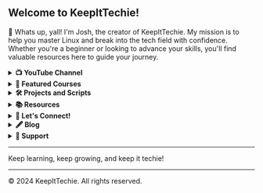 
## Welcome to KeepItTechie!

👋 Whats up, yall! I'm Josh, the creator of KeepItTechie. My mission is to help you master Linux and break into the tech field with confidence. Whether you're a beginner or looking to advance your skills, you'll find valuable resources here to guide your journey.

<details>
  <summary><b>📺 YouTube Channel</b></summary>
  <p>
    Check out my <a href="https://www.youtube.com/c/KeepItTechie">YouTube channel</a> where I post tutorials, tips, and guides on:
    <ul>
      <li><strong>Linux Basics</strong>: Learn the fundamentals of Linux and how to navigate the command line.</li>
      <li><strong>Server Management</strong>: Set up and manage your own servers.</li>
      <li><strong>Tech Career Advice</strong>: Tips on how to get into the tech field and succeed.</li>
      <li><strong>Open Source Projects</strong>: Contribute to and benefit from open source software.</li>
      <li><strong>MySQL Course</strong>: Comprehensive MySQL course to get you started with database management.</li>
    </ul>
  </p>
</details>

<details>
  <summary><b>🌟 Featured Courses</b></summary>
  <p>
    <ul>
      <li><a href="https://youtu.be/ROjZy1WbCIA?si=AcuUzjspVOrRqUjA">Introduction to Linux</a> on freeCodeCamp: Over 2 million views!</li>
      <li><a href="https://youtu.be/BgGeGVqgt0s?si=t38Zu0B8vt5OeCnC">Beginners Crash Course</a></li>
      <li><a href="https://youtu.be/cp196HWz72g?si=OYQp5MWjZc_KCGtB">MySQL Mastery Course</a></li>
    </ul>
  </p>
</details>

<details>
  <summary><b>🛠️ Projects and Scripts</b></summary>
  <p>
    Explore my repository filled with scripts for managing Ubuntu servers. These scripts are designed to simplify your workflow and enhance your productivity.
    <ul>
      <li><a href="https://github.com/KeepItTechie/Ubuntu-Server-Arsenal">Ubuntu Server Arsenal</a>: A collection of bash scripts to automate various Linux tasks.</li>
      <li><a href="https://github.com/KeepItTechie/mclsi">MCLSI</a>: Minecraft Server Linux Installer.</li>
      <li><a href="https://github.com/KeepItTechie/BorgGuard">BorgGuard</a>: Step-by-step guides to set up different types of servers.</li>
    </ul>
  </p>
</details>

<details>
  <summary><b>📚 Resources</b></summary>
  <p>
    <ul>
      <li><a href="https://www.kernel.org/doc/html/latest/">Linux Documentation</a></li>
      <li><a href="https://ubuntu.com/server/docs">Ubuntu Server Guide</a></li>
      <li><a href="https://github.com/jwasham/coding-interview-university">Tech Interview Prep</a></li>
    </ul>
  </p>
</details>

<details>
  <summary><b>💬 Let's Connect!</b></summary>
  <p>
    <ul>
      <li><strong>Twitter</strong>: <a href="https://twitter.com/KeepItTechie">@KeepItTechie</a></li>
      <li><strong>LinkedIn</strong>: <a href="https://www.linkedin.com/in/joshualacy/">Joshua Lacy</a></li>
      <li><strong>Email</strong>: keepittechie@gmail.com</li>
    </ul>
  </p>
</details>

<details>
  <summary><b>🖋️ Blog</b></summary>
  <p>
    Visit my <a href="https://docs.keepittechie.com">blog</a> for more in-depth articles, tutorials, and updates on the latest in tech.
  </p>
</details>

<details>
  <summary><b>🎉 Support</b></summary>
  <p>
    If you find my content helpful, consider supporting me by joining my <a href="https://www.youtube.com/c/KeepItTechie/join">YouTube channel membership</a>. Your support helps me create more valuable content for the community.
    <br>
    <a href="https://www.youtube.com/c/KeepItTechie?sub_confirmation=1">Subscribe to KeepItTechie on YouTube!</a>
  </p>
</details>

---

Keep learning, keep growing, and keep it techie!

---

© 2024 KeepItTechie. All rights reserved.
